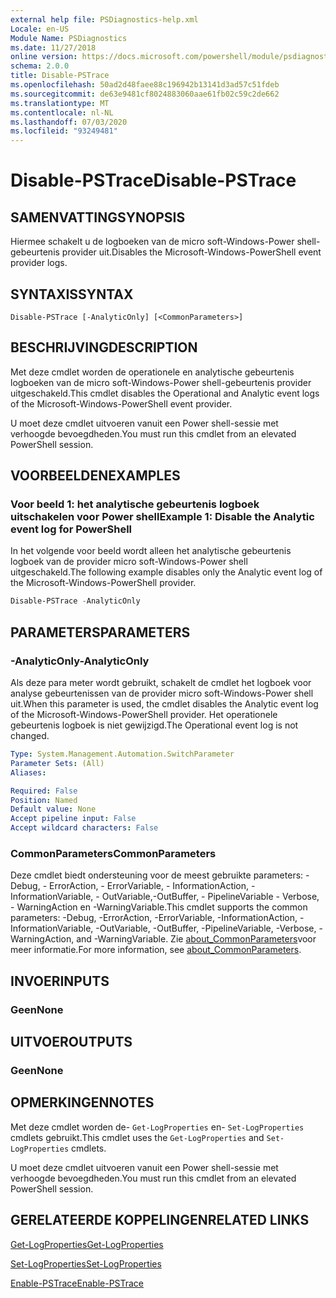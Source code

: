 ```yaml
---
external help file: PSDiagnostics-help.xml
Locale: en-US
Module Name: PSDiagnostics
ms.date: 11/27/2018
online version: https://docs.microsoft.com/powershell/module/psdiagnostics/disable-pstrace?view=powershell-7&WT.mc_id=ps-gethelp
schema: 2.0.0
title: Disable-PSTrace
ms.openlocfilehash: 50ad2d48faee88c196942b13141d3ad57c51fdeb
ms.sourcegitcommit: de63e9481cf8024883060aae61fb02c59c2de662
ms.translationtype: MT
ms.contentlocale: nl-NL
ms.lasthandoff: 07/03/2020
ms.locfileid: "93249481"
---
```

# <span data-ttu-id="676e8-102">Disable-PSTrace</span><span class="sxs-lookup"><span data-stu-id="676e8-102">Disable-PSTrace</span></span>

## <span data-ttu-id="676e8-103">SAMENVATTING</span><span class="sxs-lookup"><span data-stu-id="676e8-103">SYNOPSIS</span></span>
<span data-ttu-id="676e8-104">Hiermee schakelt u de logboeken van de micro soft-Windows-Power shell-gebeurtenis provider uit.</span><span class="sxs-lookup"><span data-stu-id="676e8-104">Disables the Microsoft-Windows-PowerShell event provider logs.</span></span>

## <span data-ttu-id="676e8-105">SYNTAXIS</span><span class="sxs-lookup"><span data-stu-id="676e8-105">SYNTAX</span></span>

```
Disable-PSTrace [-AnalyticOnly] [<CommonParameters>]
```

## <span data-ttu-id="676e8-106">BESCHRIJVING</span><span class="sxs-lookup"><span data-stu-id="676e8-106">DESCRIPTION</span></span>

<span data-ttu-id="676e8-107">Met deze cmdlet worden de operationele en analytische gebeurtenis logboeken van de micro soft-Windows-Power shell-gebeurtenis provider uitgeschakeld.</span><span class="sxs-lookup"><span data-stu-id="676e8-107">This cmdlet disables the Operational and Analytic event logs of the Microsoft-Windows-PowerShell event provider.</span></span>

<span data-ttu-id="676e8-108">U moet deze cmdlet uitvoeren vanuit een Power shell-sessie met verhoogde bevoegdheden.</span><span class="sxs-lookup"><span data-stu-id="676e8-108">You must run this cmdlet from an elevated PowerShell session.</span></span>

## <span data-ttu-id="676e8-109">VOORBEELDEN</span><span class="sxs-lookup"><span data-stu-id="676e8-109">EXAMPLES</span></span>

### <span data-ttu-id="676e8-110">Voor beeld 1: het analytische gebeurtenis logboek uitschakelen voor Power shell</span><span class="sxs-lookup"><span data-stu-id="676e8-110">Example 1: Disable the Analytic event log for PowerShell</span></span>

<span data-ttu-id="676e8-111">In het volgende voor beeld wordt alleen het analytische gebeurtenis logboek van de provider micro soft-Windows-Power shell uitgeschakeld.</span><span class="sxs-lookup"><span data-stu-id="676e8-111">The following example disables only the Analytic event log of the Microsoft-Windows-PowerShell provider.</span></span>

```powershell
Disable-PSTrace -AnalyticOnly
```

## <span data-ttu-id="676e8-112">PARAMETERS</span><span class="sxs-lookup"><span data-stu-id="676e8-112">PARAMETERS</span></span>

### <span data-ttu-id="676e8-113">-AnalyticOnly</span><span class="sxs-lookup"><span data-stu-id="676e8-113">-AnalyticOnly</span></span>

<span data-ttu-id="676e8-114">Als deze para meter wordt gebruikt, schakelt de cmdlet het logboek voor analyse gebeurtenissen van de provider micro soft-Windows-Power shell uit.</span><span class="sxs-lookup"><span data-stu-id="676e8-114">When this parameter is used, the cmdlet disables the Analytic event log of the Microsoft-Windows-PowerShell provider.</span></span> <span data-ttu-id="676e8-115">Het operationele gebeurtenis logboek is niet gewijzigd.</span><span class="sxs-lookup"><span data-stu-id="676e8-115">The Operational event log is not changed.</span></span>

```yaml
Type: System.Management.Automation.SwitchParameter
Parameter Sets: (All)
Aliases:

Required: False
Position: Named
Default value: None
Accept pipeline input: False
Accept wildcard characters: False
```

### <span data-ttu-id="676e8-116">CommonParameters</span><span class="sxs-lookup"><span data-stu-id="676e8-116">CommonParameters</span></span>
<span data-ttu-id="676e8-117">Deze cmdlet biedt ondersteuning voor de meest gebruikte parameters: -Debug, - ErrorAction, - ErrorVariable, - InformationAction, -InformationVariable, - OutVariable,-OutBuffer, - PipelineVariable - Verbose, - WarningAction en -WarningVariable.</span><span class="sxs-lookup"><span data-stu-id="676e8-117">This cmdlet supports the common parameters: -Debug, -ErrorAction, -ErrorVariable, -InformationAction, -InformationVariable, -OutVariable, -OutBuffer, -PipelineVariable, -Verbose, -WarningAction, and -WarningVariable.</span></span> <span data-ttu-id="676e8-118">Zie [about_CommonParameters](http://go.microsoft.com/fwlink/?LinkID=113216)voor meer informatie.</span><span class="sxs-lookup"><span data-stu-id="676e8-118">For more information, see [about_CommonParameters](http://go.microsoft.com/fwlink/?LinkID=113216).</span></span>

## <span data-ttu-id="676e8-119">INVOER</span><span class="sxs-lookup"><span data-stu-id="676e8-119">INPUTS</span></span>

### <span data-ttu-id="676e8-120">Geen</span><span class="sxs-lookup"><span data-stu-id="676e8-120">None</span></span>

## <span data-ttu-id="676e8-121">UITVOER</span><span class="sxs-lookup"><span data-stu-id="676e8-121">OUTPUTS</span></span>

### <span data-ttu-id="676e8-122">Geen</span><span class="sxs-lookup"><span data-stu-id="676e8-122">None</span></span>

## <span data-ttu-id="676e8-123">OPMERKINGEN</span><span class="sxs-lookup"><span data-stu-id="676e8-123">NOTES</span></span>

<span data-ttu-id="676e8-124">Met deze cmdlet worden de- `Get-LogProperties` en- `Set-LogProperties` cmdlets gebruikt.</span><span class="sxs-lookup"><span data-stu-id="676e8-124">This cmdlet uses the `Get-LogProperties` and `Set-LogProperties` cmdlets.</span></span>

<span data-ttu-id="676e8-125">U moet deze cmdlet uitvoeren vanuit een Power shell-sessie met verhoogde bevoegdheden.</span><span class="sxs-lookup"><span data-stu-id="676e8-125">You must run this cmdlet from an elevated PowerShell session.</span></span>

## <span data-ttu-id="676e8-126">GERELATEERDE KOPPELINGEN</span><span class="sxs-lookup"><span data-stu-id="676e8-126">RELATED LINKS</span></span>

[<span data-ttu-id="676e8-127">Get-LogProperties</span><span class="sxs-lookup"><span data-stu-id="676e8-127">Get-LogProperties</span></span>](Get-LogProperties.md)

[<span data-ttu-id="676e8-128">Set-LogProperties</span><span class="sxs-lookup"><span data-stu-id="676e8-128">Set-LogProperties</span></span>](Set-LogProperties.md)

[<span data-ttu-id="676e8-129">Enable-PSTrace</span><span class="sxs-lookup"><span data-stu-id="676e8-129">Enable-PSTrace</span></span>](Enable-PSTrace.md)
